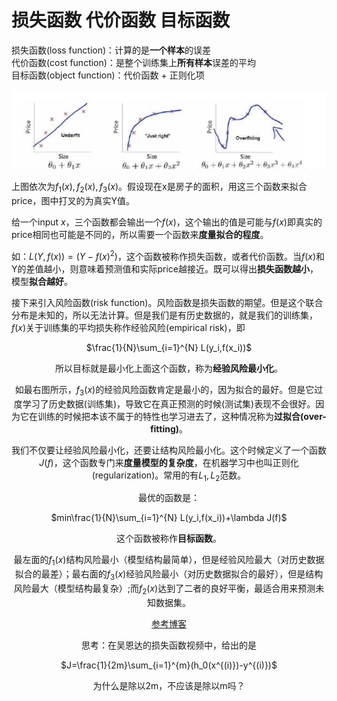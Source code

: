 # 损失函数 代价函数 目标函数

损失函数(loss function)：计算的是**一个样本**的误差   
代价函数(cost function)：是整个训练集上**所有样本**误差的平均  
目标函数(object function)：代价函数 + 正则化项  

![jupyter](./损失函数.png)

上图依次为$f_1(x),f_2(x),f_3(x)$。假设现在x是房子的面积，用这三个函数来拟合price，图中打叉的为真实Y值。

给一个input $x$，三个函数都会输出一个$f(x)$，这个输出的值是可能与$f(x)$即真实的price相同也可能是不同的，所以需要一个函数来**度量拟合的程度**。

如：$L(Y, f(x)) = (Y - f(x)^2)$，这个函数被称作损失函数，或者代价函数。当$f(x)$和Y的差值越小，则意味着预测值和实际price越接近。既可以得出**损失函数越小**，模型**拟合越好**。

接下来引入风险函数(risk function)。风险函数是损失函数的期望。但是这个联合分布是未知的，所以无法计算。但是我们是有历史数据的，就是我们的训练集，$f(x)$关于训练集的平均损失称作经验风险(empirical risk)，即  

<center>$\frac{1}{N}\sum_{i=1}^{N} L(y_i,f(x_i))$

所以目标就是最小化上面这个函数，称为**经验风险最小化**。

如最右图所示，$f_3(x)$的经验风险函数肯定是最小的，因为拟合的最好。但是它过度学习了历史数据(训练集)，导致它在真正预测的时候(测试集)表现不会很好。因为它在训练的时候把本该不属于的特性也学习进去了，这种情况称为**过拟合(over-fitting)**。

我们不仅要让经验风险最小化，还要让结构风险最小化。这个时候定义了一个函数$J(f)$，这个函数专门来**度量模型的复杂度**，在机器学习中也叫正则化(regularization)。常用的有$L_1,L_2$范数。

最优的函数是：

<center>$min\frac{1}{N}\sum_{i=1}^{N} L(y_i,f(x_i))+\lambda J(f)$

这个函数被称作**目标函数**。

最左面的$f_1(x)$结构风险最小（模型结构最简单），但是经验风险最大（对历史数据拟合的最差）；最右面的$f_3(x)$经验风险最小（对历史数据拟合的最好），但是结构风险最大（模型结构最复杂）;而$f_2(x)$达到了二者的良好平衡，最适合用来预测未知数据集。

[参考博客](https://www.zhihu.com/question/52398145)

思考：在吴恩达的损失函数视频中，给出的是

$J=\frac{1}{2m}\sum_{i=1}^{m}(h_0(x^{(i)})-y^{(i)})$

为什么是除以2m，不应该是除以m吗？


```python

```
